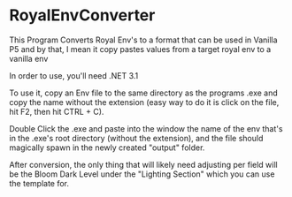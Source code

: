 # RoyalEnvConverter
 This Program Converts Royal Env's to a format that can be used in Vanilla P5 and by that, I mean it copy pastes values from a target royal env to a vanilla env
 
 In order to use, you'll need .NET 3.1
 
 To use it, copy an Env file to the same directory as the programs .exe and copy the name without the extension (easy way to do it is click on the file, hit F2, then hit CTRL + C).
 
 Double Click the .exe and paste into the window the name of the env that's in the .exe's root directory (without the extension), and the file should magically spawn in the newly created "output" folder.

After conversion, the only thing that will likely need adjusting per field will be the Bloom Dark Level under the "Lighting Section" which you can use the template for.
